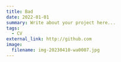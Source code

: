 ```yaml
---
title: Bad
date: 2022-01-01
summary: Write about your project here...
tags:
  - CV
external_link: http://github.com
image:
  filename: img-20230410-wa0007.jpg
---
```

